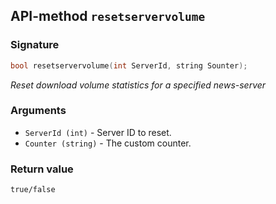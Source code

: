 ## API-method `resetservervolume`

### Signature
``` c++
bool resetservervolume(int ServerId, string Sounter);
```

_Reset download volume statistics for a specified news-server_

### Arguments
- `ServerId (int)` - Server ID to reset.
- `Counter (string)` - The custom counter.

### Return value
`true/false`
